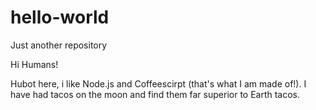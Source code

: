 # hello-world
Just another repository 

Hi Humans! 

Hubot here, i like Node.js and Coffeescirpt (that's what I am made of!). 
I have had tacos on the moon and find them far superior to Earth tacos. 
